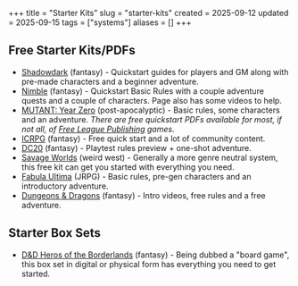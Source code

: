+++
title = "Starter Kits"
slug = "starter-kits"
created = 2025-09-12
updated = 2025-09-15
tags = ["systems"]
aliases = []
+++

## Free Starter Kits/PDFs

- [Shadowdark](https://www.thearcanelibrary.com/products/shadowdark-rpg-quickstart-set-pdf) (fantasy) - Quickstart guides for players and GM along with pre-made characters and a beginner adventure.
- [Nimble](https://nimblerpg.com/pages/start) (fantasy) - Quickstart Basic Rules with a couple adventure quests and a couple of characters. Page also has some videos to help.
- [MUTANT: Year Zero](https://www.drivethrurpg.com/en/product/188014/mutant-year-zero-starter-booklet) (post-apocalyptic) - Basic rules, some characters and an adventure. *There are free quickstart PDFs available for most, if not all, of [Free League Publishing](https://freeleaguepublishing.com) games.*
- [ICRPG](https://icrpgcommunitycontent.com) (fantasy) - Free quick start and a lot of community content.
- [DC20](https://thedungeoncoach.com/pages/dc20-free-downloads) (fantasy) - Playtest rules preview + one-shot adventure.
- [Savage Worlds](https://peginc.com/product/deadlands-the-weird-west-blood-on-the-range-savage-worlds-test-drive-swade) (weird west) - Generally a more genre neutral system, this free kit can get you started with everything you need.
- [Fabula Ultima](https://www.drivethrurpg.com/en/product/411240/fabula-ultima-ttjrpg-press-start) (JRPG) - Basic rules, pre-gen characters and an introductory adventure.
- [Dungeons & Dragons](https://www.dndbeyond.com/how-to-play-dnd) (fantasy) - Intro videos, free rules and a free adventure.


## Starter Box Sets


- [D&D Heros of the Borderlands](https://marketplace.dndbeyond.com/category/4705000) (fantasy) - Being dubbed a "board game", this box set in digital or physical form has everything you need to get started.